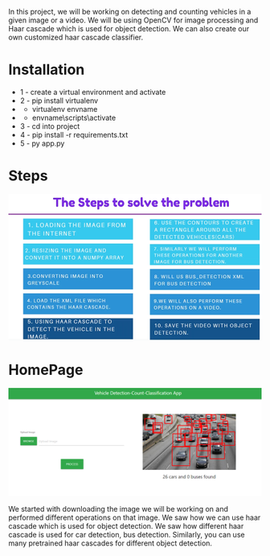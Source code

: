 In this project, we will be working on detecting and counting vehicles in a given image or a video. We will be using OpenCV for image processing and Haar cascade which is used for object detection. We can also create our own customized haar cascade classifier.


# Installation

- 1 - create a virtual environment and activate
- 2 - pip install virtualenv
- - virtualenv envname
- - envname\scripts\activate
- 3 - cd into project
- 4 - pip install -r requirements.txt
- 5 - py app.py

# Steps

<img src="2.png">

# HomePage

<img src="4.png">


We started with downloading the image we will be working on and performed different operations on that image. We saw how we can use haar cascade which is used for object detection. We saw how different haar cascade is used for car detection, bus detection. Similarly, you can use many pretrained haar cascades for different object detection.
